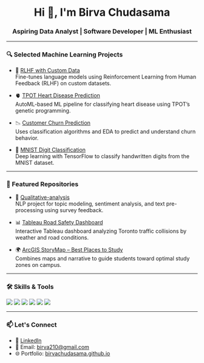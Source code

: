 <h1 align="center">Hi 👋, I'm Birva Chudasama</h1>
<h3 align="center">Aspiring Data Analyst | Software Developer | ML Enthusiast</h3>

---

### 🔍 Selected Machine Learning Projects

- 🧠 [RLHF with Custom Data](https://github.com/BirvaChudasama/ML-notebooks/blob/main/RLHF_with_Custom_Datasets%20(2).ipynb)  
  Fine-tunes language models using Reinforcement Learning from Human Feedback (RLHF) on custom datasets.

- 🫀 [TPOT Heart Disease Prediction](https://github.com/BirvaChudasama/ML-notebooks/blob/main/TPOT%20Heart%20Disease.ipynb)  
  AutoML-based ML pipeline for classifying heart disease using TPOT’s genetic programming.

- 📉 [Customer Churn Prediction](https://github.com/BirvaChudasama/ML-notebooks/blob/main/customer_churn_prediction.ipynb)  
  Uses classification algorithms and EDA to predict and understand churn behavior.

- 🔢 [MNIST Digit Classification](https://github.com/BirvaChudasama/ML-notebooks/blob/main/mnist_dataset_classification.ipynb)  
  Deep learning with TensorFlow to classify handwritten digits from the MNIST dataset.

---

### 📂 Featured Repositories

- 🧪 [Qualitative-analysis](https://github.com/BirvaChudasama/Qualitative-analysis)  
  NLP project for topic modeling, sentiment analysis, and text pre-processing using survey feedback.

- 📊 [Tableau Road Safety Dashboard](https://public.tableau.com/shared/DGSTG4D22?:display_count=n&:origin=viz_share_link)  
  Interactive Tableau dashboard analyzing Toronto traffic collisions by weather and road conditions.

- 🌍 [ArcGIS StoryMap – Best Places to Study](https://storymaps.arcgis.com/stories/fedb435ff2d94106a6583536b79a278f)  
  Combines maps and narrative to guide students toward optimal study zones on campus.

---

### 🛠️ Skills & Tools

<p>
  <img src="https://img.shields.io/badge/Python-blue?logo=python&logoColor=white" />
  <img src="https://img.shields.io/badge/TensorFlow-orange?logo=tensorflow&logoColor=white" />
  <img src="https://img.shields.io/badge/Tableau-blueviolet?logo=tableau&logoColor=white" />
  <img src="https://img.shields.io/badge/SQL-teal?logo=mysql&logoColor=white" />
  <img src="https://img.shields.io/badge/HTML5-orange?logo=html5&logoColor=white" />
  <img src="https://img.shields.io/badge/GitHub-black?logo=github&logoColor=white" />
</p>

---

### 📫 Let's Connect

- 💼 [LinkedIn](https://www.linkedin.com/in/birva-chudasama/)
- 📩 Email: birva210@gmail.com  
- 🌐 Portfolio: [birvachudasama.github.io](https://birvachudasama.github.io)
